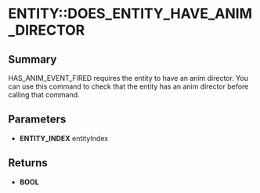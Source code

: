 # ENTITY::DOES_ENTITY_HAVE_ANIM_DIRECTOR

## Summary
HAS_ANIM_EVENT_FIRED requires the entity to have an anim director. You can use this command
to check that the entity has an anim director before calling that command.

## Parameters
* **ENTITY_INDEX** entityIndex

## Returns
* **BOOL**